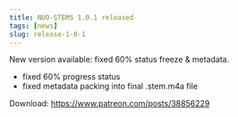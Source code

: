 ```yaml
---
title: NUO-STEMS 1.0.1 released
tags: [news]
slug: release-1-0-1
---
```


New version available: fixed 60% status freeze & metadata.

<!-- truncate -->

- fixed 60% progress status
- fixed metadata packing into final .stem.m4a file

Download: https://www.patreon.com/posts/38856229
